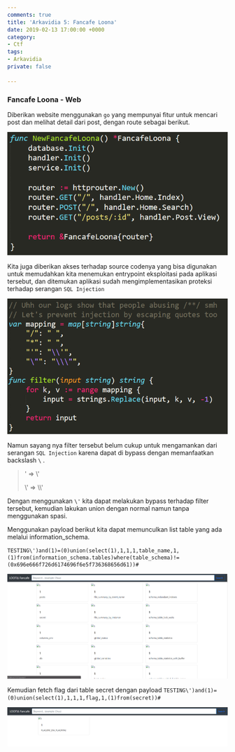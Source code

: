 ```yaml
---
comments: true
title: 'Arkavidia 5: Fancafe Loona'
date: 2019-02-13 17:00:00 +0000
category:
- Ctf
tags:
- Arkavidia
private: false

---
```

### Fancafe Loona - Web

Diberikan website menggunakan `go` yang mempunyai fitur untuk mencari post dan melihat detail dari post, dengan route sebagai berikut.

![](/uploads/Capture.PNG)  
  
Kita juga diberikan akses terhadap source codenya yang bisa digunakan untuk memudahkan kita menemukan entrypoint eksploitasi pada aplikasi tersebut, dan ditemukan aplikasi sudah mengimplementasikan proteksi terhadap serangan `SQL Injection` 

![](/uploads/Capture-1.PNG)

Namun sayang nya filter tersebut belum cukup untuk mengamankan dari serangan `SQL Injection` karena dapat di bypass dengan memanfaatkan backslash `\` .

> '  => \\'
>
> \\' => \\\\'

Dengan menggunakan `\'` kita dapat melakukan bypass terhadap filter tersebut, kemudian lakukan union dengan normal namun tanpa menggunakan spasi.

Menggunakan payload berikut kita dapat memunculkan list table yang ada melalui information_schema.

    TESTING\')and(1)=(0)union(select(1),1,1,1,table_name,1,(1)from(information_schema.tables)where(table_schema)!=(0x696e666f726d6174696f6e5f736368656d61))#

![](/uploads/Capture-2.PNG)

Kemudian fetch flag dari table secret dengan payload `TESTING\')and(1)=(0)union(select(1),1,1,1,flag,1,(1)from(secret))#`

![](/uploads/Capture-3.PNG)